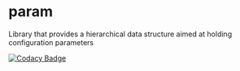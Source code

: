 # param
Library that provides a hierarchical data structure aimed at holding configuration parameters

[![Codacy Badge](https://api.codacy.com/project/badge/Grade/8db530dce83346a9889a2142fdb68346)](https://www.codacy.com/app/nsoblath/param?utm_source=github.com&amp;utm_medium=referral&amp;utm_content=nsoblath/param&amp;utm_campaign=Badge_Grade)
